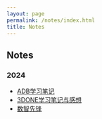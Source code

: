 ```yaml
---
layout: page
permalink: /notes/index.html
title: Notes
---
```


## Notes

### 2024
- [ADB学习笔记](./notes/ADB.md)
- [3DONE学习笔记与感想](./notes/3DONE.md)
- [数智先锋](./notes/szxf.md)